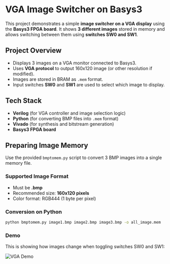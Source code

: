 # VGA Image Switcher on Basys3

This project demonstrates a simple **image switcher on a VGA display** using the **Basys3 FPGA board**. It shows **3 different images** stored in memory and allows switching between them using **switches SW0 and SW1**.

## Project Overview

- Displays 3 images on a VGA monitor connected to Basys3.
- Uses **VGA protocol** to output 160x120 image (or other resolution if modified).
- Images are stored in BRAM as `.mem` format.
- Input switches **SW0** and **SW1** are used to select which image to display.

## Tech Stack

- **Verilog** (for VGA controller and image selection logic)
- **Python** (for converting BMP files into `.mem` format)
- **Vivado** (for synthesis and bitstream generation)
- **Basys3 FPGA board**

## Preparing Image Memory

Use the provided `bmptomem.py` script to convert 3 BMP images into a single memory file.

### Supported Image Format

- Must be **.bmp**
- Recommended size: **160x120 pixels**
- Color format: RGB444 (1 byte per pixel)

### Conversion on Python

```bash
python bmptomem.py image1.bmp image2.bmp image3.bmp -o all_image.mem
```
### Demo

This is showing how images change when toggling switches SW0 and SW1:

![VGA Demo](./asset/demo.gif)
